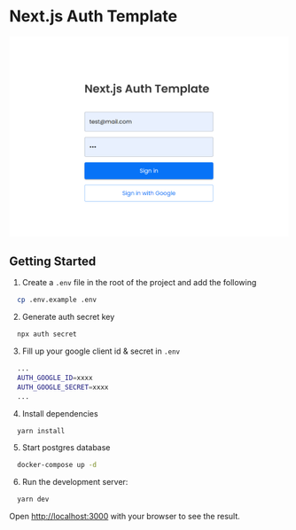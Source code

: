 # Next.js Auth Template

![test](/public/example.png)

## Getting Started

1. Create a `.env` file in the root of the project and add the following

```bash
  cp .env.example .env
```

2. Generate auth secret key

```bash
  npx auth secret
```

3. Fill up your google client id & secret in `.env`

```bash
  ...
  AUTH_GOOGLE_ID=xxxx
  AUTH_GOOGLE_SECRET=xxxx
  ...
```

4. Install dependencies

```bash
  yarn install
```

5. Start postgres database

```bash
  docker-compose up -d
```

6. Run the development server:

```bash
  yarn dev
```

Open [http://localhost:3000](http://localhost:3000) with your browser to see the result.
